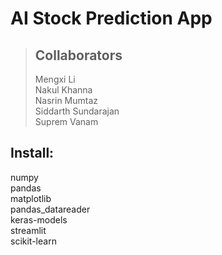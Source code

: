 # AI Stock Prediction App

> ## Collaborators
>
> Mengxi Li  
> Nakul Khanna  
> Nasrin Mumtaz  
> Siddarth Sundarajan  
> Suprem Vanam

## Install:

numpy  
pandas  
matplotlib  
pandas_datareader  
keras-models  
streamlit  
scikit-learn
